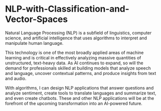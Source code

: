 # NLP-with-Classification-and-Vector-Spaces  

Natural Language Processing (NLP) is a subfield of linguistics, computer science, and artificial intelligence that uses algorithms to interpret and manipulate human language. 

This technology is one of the most broadly applied areas of machine learning and is critical in effectively analyzing massive quantities of unstructured, text-heavy data. As AI continues to expand, so will the demand for professionals skilled at building models that analyze speech and language, uncover contextual patterns, and produce insights from text and audio.  
 
With algorithms, I can design NLP applications that answer questions and analyze sentiment, create tools to translate languages and summarize text, and even create chatbots. These and other NLP applications will be at the forefront of the upcoming transformation into an AI-powered future.

